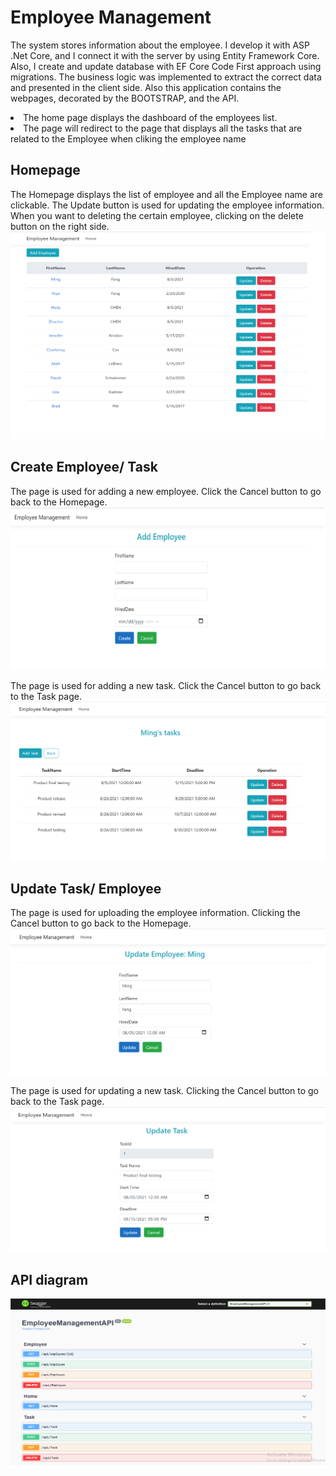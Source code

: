# Employee Management

The system stores information about the employee. I develop it with ASP .Net Core, and I connect it with the server by using Entity Framework Core. Also, I create and update database with EF Core Code First approach using migrations. The business logic was implemented to extract the correct data and presented in the client side. Also this application contains the webpages, decorated by the BOOTSTRAP, and the API.

<li>The home page displays the dashboard of the employees list.</li>
<li>The page will redirect to the page that displays all the tasks that are related to the Employee when cliking the employee name</li>

## Homepage 
The Homepage displays the list of employee and all the Employee name are clickable. The Update button is used for updating the employee information. When you want to deleting the certain employee, clicking on the delete button on the right side. 
![screenshot](EmpManagementScreenshot/Homepage.png)

## Create Employee/ Task
The page is used for adding a new employee. Click the Cancel button to go back to the Homepage.
![screenshot](EmpManagementScreenshot/AddEmp.png)

The page is used for adding a new task. Click the Cancel button to go back to the Task page.
![screenshot](EmpManagementScreenshot/AddTask.png)

## Update Task/ Employee
The page is used for uploading the employee information. Clicking the Cancel button to go back to the Homepage.
![screenshot](EmpManagementScreenshot/UpdateEmp.png)

The page is used for updating a new task. Clicking the Cancel button to go back to the Task page.
![screenshot](EmpManagementScreenshot/UpdateTask.png)

## API diagram 
![screenshot](EmpManagementScreenshot/API.png)
